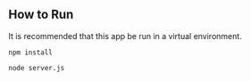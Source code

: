 ## How to Run
It is recommended that this app be run in a virtual environment.

`npm install`

`node server.js`
